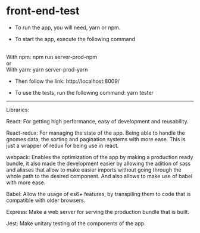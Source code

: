 # front-end-test

- To run the app, you will need, yarn or npm.
* To start the app, execute the following command
<br/>
With npm: npm run server-prod-npm
<br/>
or
<br/>
With yarn: yarn server-prod-yarn

- Then follow the link: http://localhost:8009/

- To use the tests, run the following command: yarn tester

********************************************************
Libraries:

React: For getting high performance, easy of development and reusability.

React-redux: For managing the state of the app. Being able to handle the gnomes data, the sorting and pagination systems with more ease. This is just a wrapper of redux for being use in react.

webpack: Enables the optimization of the app by making a production ready bundle, it also made the development easier by allowing the adition of sass and aliases that allow to make easier imports without going through the whole path to the desired component. And also allows to make use of babel with more ease.

Babel: Allow the usage of es6+ features, by transpiling them to code that is compatible with older browsers.

Express: Make a web server for serving the production bundle that is built.

Jest: Make unitary testing of the components of the app.

